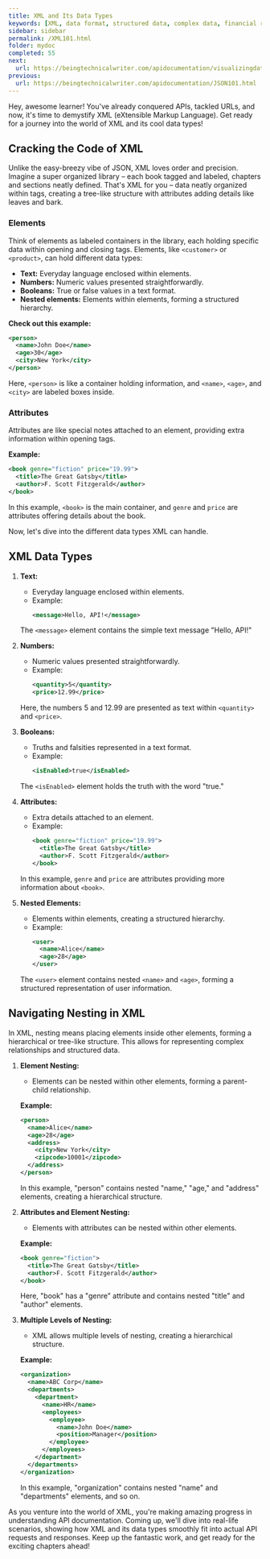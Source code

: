 ```yaml
---
title: XML and Its Data Types
keywords: [XML, data format, structured data, complex data, financial reports, scientific datasets, hierarchical structure, nested elements, attributes, data validation, API communication, XML requests, XML responses, XML parsing, XML validation, XML schemas, data integrity, data accuracy, legacy systems, data interchange, data integration, business intelligence, data warehousing, data governance, API security, data privacy]
sidebar: sidebar
permalink: /XML101.html
folder: mydoc
completed: 55
next:
  url: https://beingtechnicalwriter.com/apidocumentation/visualizingdatatypes.html
previous:
  url: https://beingtechnicalwriter.com/apidocumentation/JSON101.html
---
```


Hey, awesome learner! You've already conquered APIs, tackled URLs, and now, it's time to demystify XML (eXtensible Markup Language). Get ready for a journey into the world of XML and its cool data types!

## Cracking the Code of XML

Unlike the easy-breezy vibe of JSON, XML loves order and precision. Imagine a super organized library – each book tagged and labeled, chapters and sections neatly defined. That's XML for you – data neatly organized within tags, creating a tree-like structure with attributes adding details like leaves and bark.

  <script async src="https://pagead2.googlesyndication.com/pagead/js/adsbygoogle.js?client=ca-pub-7149683584202371"
      crossorigin="anonymous"></script>
  <!-- AddTitleOne -->
  <ins class="adsbygoogle"
      style="display:block"
      data-ad-client="ca-pub-7149683584202371"
      data-ad-slot="7422872052"
      data-ad-format="auto"
      data-full-width-responsive="true"></ins>
  <script>
      (adsbygoogle = window.adsbygoogle || []).push({});
  </script>

### Elements

Think of elements as labeled containers in the library, each holding specific data within opening and closing tags. Elements, like `<customer>` or `<product>`, can hold different data types:

* **Text:** Everyday language enclosed within elements.
* **Numbers:** Numeric values presented straightforwardly.
* **Booleans:** True or false values in a text format.
* **Nested elements:** Elements within elements, forming a structured hierarchy.

**Check out this example:**
```xml
<person>
  <name>John Doe</name>
  <age>30</age>
  <city>New York</city>
</person>
```
Here, `<person>` is like a container holding information, and `<name>`, `<age>`, and `<city>` are labeled boxes inside.

### Attributes

Attributes are like special notes attached to an element, providing extra information within opening tags.

**Example:**
```xml
<book genre="fiction" price="19.99">
  <title>The Great Gatsby</title>
  <author>F. Scott Fitzgerald</author>
</book>
```
In this example, `<book>` is the main container, and `genre` and `price` are attributes offering details about the book.

Now, let's dive into the different data types XML can handle.

## XML Data Types

1. **Text:**
   - Everyday language enclosed within elements.
   - Example:
     ```xml
     <message>Hello, API!</message>
     ```
   The `<message>` element contains the simple text message "Hello, API!"

2. **Numbers:**
   - Numeric values presented straightforwardly.
   - Example:
     ```xml
     <quantity>5</quantity>
     <price>12.99</price>
     ```
   Here, the numbers 5 and 12.99 are presented as text within `<quantity>` and `<price>`.

3. **Booleans:**
   - Truths and falsities represented in a text format.
   - Example:
     ```xml
     <isEnabled>true</isEnabled>
     ```
   The `<isEnabled>` element holds the truth with the word "true."

4. **Attributes:**
   - Extra details attached to an element.
   - Example:
     ```xml
     <book genre="fiction" price="19.99">
       <title>The Great Gatsby</title>
       <author>F. Scott Fitzgerald</author>
     </book>
     ```
   In this example, `genre` and `price` are attributes providing more information about `<book>`.

5. **Nested Elements:**
   - Elements within elements, creating a structured hierarchy.
   - Example:
     ```xml
     <user>
       <name>Alice</name>
       <age>28</age>
     </user>
     ```
   The `<user>` element contains nested `<name>` and `<age>`, forming a structured representation of user information.

## Navigating Nesting in XML

In XML, nesting means placing elements inside other elements, forming a hierarchical or tree-like structure. This allows for representing complex relationships and structured data.

1. **Element Nesting:**
   - Elements can be nested within other elements, forming a parent-child relationship.

   **Example:**
   ```xml
   <person>
     <name>Alice</name>
     <age>28</age>
     <address>
       <city>New York</city>
       <zipcode>10001</zipcode>
     </address>
   </person>
   ```

   In this example, "person" contains nested "name," "age," and "address" elements, creating a hierarchical structure.

2. **Attributes and Element Nesting:**
   - Elements with attributes can be nested within other elements.

   **Example:**
   ```xml
   <book genre="fiction">
     <title>The Great Gatsby</title>
     <author>F. Scott Fitzgerald</author>
   </book>
   ```

   Here, "book" has a "genre" attribute and contains nested "title" and "author" elements.

3. **Multiple Levels of Nesting:**
   - XML allows multiple levels of nesting, creating a hierarchical structure.

   **Example:**
   ```xml
   <organization>
     <name>ABC Corp</name>
     <departments>
       <department>
         <name>HR</name>
         <employees>
           <employee>
             <name>John Doe</name>
             <position>Manager</position>
           </employee>
         </employees>
       </department>
     </departments>
   </organization>
   ```

   In this example, "organization" contains nested "name" and "departments" elements, and so on.

As you venture into the world of XML, you're making amazing progress in understanding API documentation. Coming up, we'll dive into real-life scenarios, showing how XML and its data types smoothly fit into actual API requests and responses. Keep up the fantastic work, and get ready for the exciting chapters ahead!